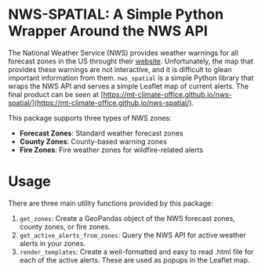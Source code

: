 # NWS-SPATIAL: A Simple Python Wrapper Around the NWS API
The National Weather Service (NWS) provides weather warnings for all forecast zones in the US throught their [website](https://www.weather.gov/). Unfortunately, the map that provides these warnings are not interactive, and it is difficult to glean important information from them. `nws_spatial` is a simple Python library that wraps the NWS API and serves a simple Leaflet map of current alerts. The final product can be seen at [https://mt-climate-office.github.io/nws-spatial/](https://mt-climate-office.github.io/nws-spatial/). 

This package supports three types of NWS zones:
- **Forecast Zones**: Standard weather forecast zones
- **County Zones**: County-based warning zones  
- **Fire Zones**: Fire weather zones for wildfire-related alerts

# Usage

There are three main utility functions provided by this package:

1. `get_zones`: Create a GeoPandas object of the NWS forecast zones, county zones, or fire zones.
2. `get_active_alerts_from_zones`: Query the NWS API for active weather alerts in your zones.
3. `render_templates`: Create a well-formatted and easy to read .html file for each of the active alerts. These are used as popups in the Leaflet map. 